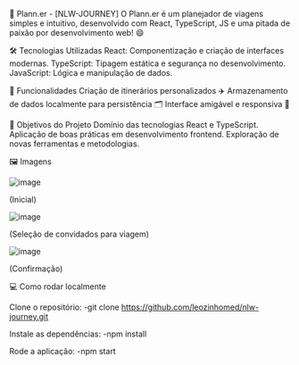 🚀 Plann.er - [NLW-JOURNEY]
O Plann.er é um planejador de viagens simples e intuitivo, desenvolvido com React, TypeScript, JS e uma pitada de paixão por desenvolvimento web! 😄

🛠 Tecnologias Utilizadas
React: Componentização e criação de interfaces modernas.
TypeScript: Tipagem estática e segurança no desenvolvimento.
JavaScript: Lógica e manipulação de dados.

🌟 Funcionalidades
Criação de itinerários personalizados ✈️
Armazenamento de dados localmente para persistência 🗂️
Interface amigável e responsiva 📱

🎯 Objetivos do Projeto
Domínio das tecnologias React e TypeScript.
Aplicação de boas práticas em desenvolvimento frontend.
Exploração de novas ferramentas e metodologias.

🖼️ Imagens

![image](https://github.com/user-attachments/assets/bb9b4d7b-205b-4c0d-b63c-e4bfd1abe65e)

(Inicial)

![image](https://github.com/user-attachments/assets/948ed3e3-004b-464f-81f0-69073f36d340)

(Seleção de convidados para viagem)

![image](https://github.com/user-attachments/assets/f1deb564-49e2-43eb-865a-b31b74f8c9d2)

(Confirmação)

💻 Como rodar localmente

Clone o repositório:
-git clone https://github.com/leozinhomed/nlw-journey.git

Instale as dependências:
-npm install

Rode a aplicação:
-npm start
